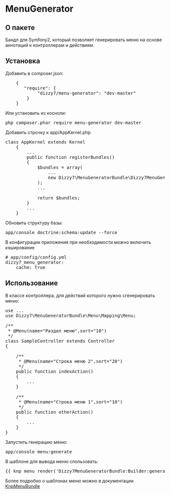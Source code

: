 MenuGenerator
=============

О пакете
--------

Бандл для Symfony2, который позволяет генерировать меню на основе аннотаций к контроллерам и действиям.

Установка
---------

Добавить в composer.json:
<pre>
    {
       "require": {
            "dizzy7/menu-generator": "dev-master"
        }
    }
</pre>    
    
Или установить из косноли:
<pre>
php composer.phar require menu-generator dev-master
</pre>

Добавить строчку к app/AppKernel.php
<pre>
class AppKernel extends Kernel
    {
        ...
        public function registerBundles()
        {
            $bundles = array(
                ...
                new Dizzy7\MenuGeneratorBundle\Dizzy7MenuGeneratorBundle(),
            );
            ...

            return $bundles;
        }
        ...
    }
</pre>    
    
Обновить структуру базы:
<pre>
app/console doctrine:schema:update --force
</pre>

В конфигурации приложения при необходимости можно включить кэширование
<pre>
# app/config/config.yml
dizzy7_menu_generator:
    cache: true
</pre>
    
Использование
-------------

В классе контроллера, для действий которого нужно сгенерировать меню:

<pre>
use ...
use Dizzy7\MenuGeneratorBundle\Menu\Mapping\Menu;

/**
 * @Menu(name="Раздел меню",sort="10")
 */
class SampleController extends Controller
{

    /**
     * @Menu(name="Строка меню 2",sort="20")
     */
    public function indexAction()
    {
        ...
    }
    
    /**
     * @Menu(name="Строка меню 1",sort="10")
     */
    public function otherAction()
    {
        ...
    }
}    
</pre>

Запустить генерацию меню:
<pre>
app/console menu:generate
</pre>

В шаблоне для вывода меню спользовать:
<pre>
{{ knp_menu_render('Dizzy7MenuGeneratorBundle:Builder:generateMenu') }}
</pre>

Более подробно о шаблонах меню можно в документации [KnpMenuBundle](https://github.com/KnpLabs/KnpMenuBundle)




  








